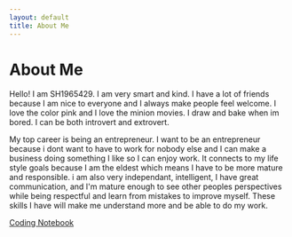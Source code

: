 ```yaml
---
layout: default
title: About Me
---
```

# About Me
Hello! I am SH1965429.
I am very smart and kind. I have a lot of friends because I am nice to everyone and I always make people feel welcome. I love the color pink and I love the minion movies. I draw and bake when im bored. I can be both introvert and extrovert.

My top career is being an entrepreneur. I want to be an entrepreneur because i dont want to have to work for nobody else and I can make a business doing something I like so I can enjoy work. It connects to my life style goals because I am the eldest which means I have to be more mature and responsible. i am also very independant, intelligent, I have great communication, and I'm mature enough to see other peoples perspectives while being respectful and learn from mistakes to improve myself. These skills I have will make me understand more and be able to do my work. 

[Coding Notebook](notebook.md)
